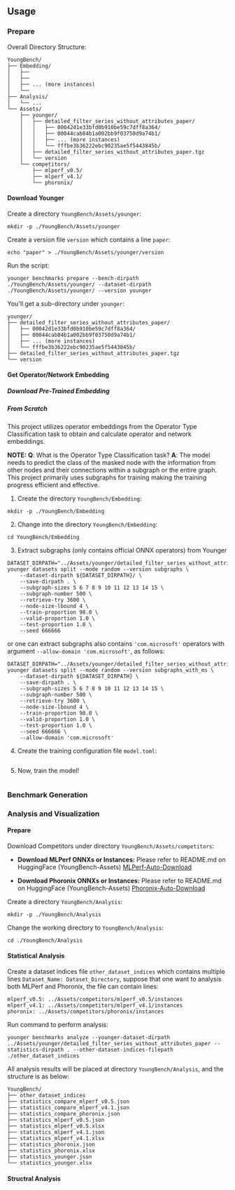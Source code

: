 ## Usage

### Prepare

Overall Directory Structure:
```
YoungBench/
├── Embedding/
│   ├── 
│   ├── 
│   ├── ... (more instances)
│   └── 
├── Analysis/
│   └── ...
└── Assets/
    ├── younger/
    │   ├── detailed_filter_series_without_attributes_paper/
    │   │   ├── 00042d1e33bfd0b910be59c7dff8a364/
    │   │   ├── 00044cab84b1a002bb9f03750d9a74b1/
    │   │   ├── ... (more instances)
    │   │   └── fffbe3b36222ebc90235ae5f5443845b/
    │   ├── detailed_filter_series_without_attributes_paper.tgz
    │   └── version
    └── competitors/
        ├── mlperf_v0.5/
        ├── mlperf_v4.1/
        └── phoronix/
```

#### Download Younger
Create a directory `YoungBench/Assets/younger`:
```shell
mkdir -p ./YoungBench/Assets/younger
```

Create a version file `version` which contains a line `paper`:
```shell
echo "paper" > ./YoungBench/Assets/younger/version
```

Run the script:
```shell
younger benchmarks prepare --bench-dirpath ./YoungBench/Assets/younger/ --dataset-dirpath ./YoungBench/Assets/younger/ --version younger
```

You'll get a sub-directory under `younger`:
```
younger/
├── detailed_filter_series_without_attributes_paper/
│   ├── 00042d1e33bfd0b910be59c7dff8a364/
│   ├── 00044cab84b1a002bb9f03750d9a74b1/
│   ├── ... (more instances)
│   └── fffbe3b36222ebc90235ae5f5443845b/
├── detailed_filter_series_without_attributes_paper.tgz
└── version
```

#### Get Operator/Network Embedding

##### Download Pre-Trained Embedding

##### From Scratch
This project utilizes operator embeddings from the Operator Type Classification task to obtain and calculate operator and network embeddings.

**NOTE:** **Q**: What is the Operator Type Classification task?
**A**: The model needs to predict the class of the masked node with the information from other nodes and their connections within a subgraph or the entire graph. This project primarily uses subgraphs for training making the training progress efficient and effective.

1. Create the directory `YoungBench/Embedding`:
```shell
mkdir -p ./YoungBench/Embedding
```

2. Change into the directory `YoungBench/Embedding`:
```shell
cd YoungBench/Embedding
```

3. Extract subgraphs (only contains official ONNX operators) from Younger
```shell
DATASET_DIRPATH="../Assets/younger/detailed_filter_series_without_attributes_paper/"
younger datasets split --mode random --version subgraphs \
    --dataset-dirpath ${DATASET_DIRPATH}/ \
    --save-dirpath . \
    --subgraph-sizes 5 6 7 8 9 10 11 12 13 14 15 \
    --subgraph-number 500 \
    --retrieve-try 3600 \
    --node-size-lbound 4 \
    --train-proportion 98.0 \
    --valid-proportion 1.0 \
    --test-proportion 1.0 \
    --seed 666666
```
or one can extract subgraphs also contains `'com.microsoft'` operators with argument `--allow-domain 'com.microsoft'`, as follows:
```shell
DATASET_DIRPATH="../Assets/younger/detailed_filter_series_without_attributes_paper/"
younger datasets split --mode random --version subgraphs_with_ms \
    --dataset-dirpath ${DATASET_DIRPATH} \
    --save-dirpath . \
    --subgraph-sizes 5 6 7 8 9 10 11 12 13 14 15 \
    --subgraph-number 500 \
    --retrieve-try 3600 \
    --node-size-lbound 4 \
    --train-proportion 98.0 \
    --valid-proportion 1.0 \
    --test-proportion 1.0 \
    --seed 666666 \
    --allow-domain 'com.microsoft'
```

4. Create the training configuration file `model.toml`:
```toml
```

5. Now, train the model!
```shell
```


### Benchmark Generation

### Analysis and Visualization

#### Prepare

Download Competitors under directory `YoungBench/Assets/competitors`:

* **Download MLPerf ONNXs or Instances:** Please refer to README.md on HuggingFace (YoungBench-Assets) [MLPerf-Auto-Download](https://huggingface.co/datasets/AIJasonYoung/YoungBench-Assets#automatically)

* **Download Phoronix ONNXs or Instances:** Please refer to README.md on HuggingFace (YoungBench-Assets) [Phoronix-Auto-Download](https://huggingface.co/datasets/AIJasonYoung/YoungBench-Assets#automatically)

Create a directory `YoungBench/Analysis`:
```shell
mkdir -p ./YoungBench/Analysis
```

Change the working directory to `YoungBench/Analysis`:
```shell
cd ./YoungBench/Analysis
```

#### Statistical Analysis

Create a dataset indices file `other_dataset_indices` which contains multiple lines `Dataset_Name: Dataset_Directory`, suppose that one want to analysis both MLPerf and Phoronix, the file can contain lines:
```shell
mlperf_v0.5: ../Assets/competitors/mlperf_v0.5/instances
mlperf_v4.1: ../Assets/competitors/mlperf_v4.1/instances
phoronix: ../Assets/competitors/phoronix/instances
```

Run command to perform analysis:
```shell
younger benchmarks analyze --younger-dataset-dirpath ../Assets/younger/detailed_filter_series_without_attributes_paper --statistics-dirpath . --other-dataset-indices-filepath ./other_dataset_indices
```

All analysis results will be placed at directory `YoungBench/Analysis`, and the structure is as below:
```
YoungBench/
├── other_dataset_indices
├── statistics_compare_mlperf_v0.5.json
├── statistics_compare_mlperf_v4.1.json
├── statistics_compare_phoronix.json
├── statistics_mlperf_v0.5.json
├── statistics_mlperf_v0.5.xlsx
├── statistics_mlperf_v4.1.json
├── statistics_mlperf_v4.1.xlsx
├── statistics_phoronix.json
├── statistics_phoronix.xlsx
├── statistics_younger.json
└── statistics_younger.xlsx
```

#### Structral Analysis